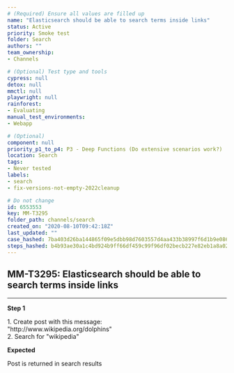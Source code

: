 ```yaml
---
# (Required) Ensure all values are filled up
name: "Elasticsearch should be able to search terms inside links"
status: Active
priority: Smoke test
folder: Search
authors: ""
team_ownership: 
- Channels

# (Optional) Test type and tools
cypress: null
detox: null
mmctl: null
playwright: null
rainforest: 
- Evaluating
manual_test_environments: 
- Webapp

# (Optional)
component: null
priority_p1_to_p4: P3 - Deep Functions (Do extensive scenarios work?)
location: Search
tags: 
- Never tested
labels: 
- search
- fix-versions-not-empty-2022cleanup

# Do not change
id: 6553553
key: MM-T3295
folder_path: channels/search
created_on: "2020-08-10T09:42:18Z"
last_updated: ""
case_hashed: 7ba403d26ba144865f09e5dbb98d7603557d4aa433b38997f6d1b9e086a21084b05aa0f3e8da4d15170eba2066cb9340
steps_hashed: b4b93ae30a1c4bd924b9ff66df459c99f96df02becb227e82eb1a8a02309e88e34b58dbe93293bf2e7146d0c53648cb4
---
```


## MM-T3295: Elasticsearch should be able to search terms inside links

---

**Step 1**

1\. Create post with this message:\
"http\://www\.wikipedia.org/dolphins"\
2\. Search for "wikipedia"

**Expected**

Post is returned in search results
